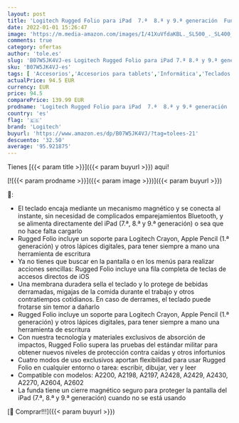 ```yaml
---
layout: post
title: 'Logitech Rugged Folio para iPad  7.ª  8.ª y 9.ª generación  Funda con teclado protectora con Smart Connector y teclado a prueba de salpicaduras  Disposición QWERTY Español - Negro'
date: 2022-01-01 15:26:47
image: 'https://m.media-amazon.com/images/I/41XuVfdaKBL._SL500_._SL400_.jpg'
comments: true
category: ofertas
author: 'tole.es'
slug: 'B07W5JK4VJ-es Logitech Rugged Folio para iPad 7.ª 8.ª y 9.ª generación...'
sku: 'B07W5JK4VJ-es'
tags: [ 'Accesorios','Accesorios para tablets','Informática','Teclados para tablets','ipad','logitech', ]
actualPrice: 94.5 EUR
currency: EUR
price: 94.5
comparePrice: 139.99 EUR
prodname: 'Logitech Rugged Folio para iPad  7.ª  8.ª y 9.ª generación  Funda con teclado protectora con Smart Connector y teclado a prueba de salpicaduras  Disposición QWERTY Español - Negro'
country: 'es'
flag: '🇪🇸'
brand: 'Logitech'
buyurl: 'https://www.amazon.es/dp/B07W5JK4VJ/?tag=tolees-21'
descuento: '32.50'
average: '95.921875'
---
```


Tienes [{{< param title >}}]({{< param buyurl >}}) aqui!

[![{{< param prodname >}}]({{< param image >}})]({{< param buyurl >}})

🔎:

- El teclado encaja mediante un mecanismo magnético y se conecta al instante, sin necesidad de complicados emparejamientos Bluetooth, y se alimenta directamente del iPad (7.ª, 8.ª y 9.ª generación) o sea que no hace falta cargarlo
- Rugged Folio incluye un soporte para Logitech Crayon, Apple Pencil (1.ª generación) y otros lápices digitales, para tener siempre a mano una herramienta de escritura
- Ya no tienes que buscar en la pantalla o en los menús para realizar acciones sencillas: Rugged Folio incluye una fila completa de teclas de accesos directos de iOS
- Una membrana duradera sella el teclado y lo protege de bebidas derramadas, migajas de la comida durante el trabajo y otros contratiempos cotidianos. En caso de derrames, el teclado puede frotarse sin temor a dañarlo
- Rugged Folio incluye un soporte para Logitech Crayon, Apple Pencil (1.ª generación) y otros lápices digitales, para tener siempre a mano una herramienta de escritura
- Con nuestra tecnología y materiales exclusivos de absorción de impactos, Rugged Folio supera las pruebas del estándar militar para obtener nuevos niveles de protección contra caídas y otros infortunios
- Cuatro modos de uso exclusivos aportan flexibilidad para usar Rugged Folio en cualquier entorno o tarea: escribir, dibujar, ver y leer
- Compatible con modelos: A2200, A2198, A2197, A2428, A2429, A2430, A2270, A2604, A2602
- La funda tiene un cierre magnético seguro para proteger la pantalla del iPad (7.ª, 8.ª y 9.ª generación) cuando no se está usando

[🛒 Comprar!!!]({{< param buyurl >}})
